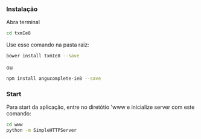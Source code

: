 
### Instalação
Abra terminal


```bash
cd txmIe8
```

Use esse comando na pasta raiz:

```bash
bower install txmIe8 --save
```

ou

```bash
npm install angucomplete-ie8 --save
```


### Start

Para start da aplicação, entre no diretótio 'www e inicialize server com este comando:

```bash
cd www
python -m SimpleHTTPServer
```

